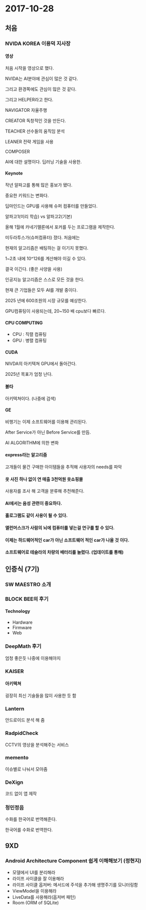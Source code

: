 # 2017-10-28
## 처음
### NVIDA KOREA 이용덕 지사장
#### 영상
처음 시작을 영상으로 했다.

NVIDA는 AI분야에 관심이 많은 것 같다.

그리고 환경쪽에도 관심이 많은 것 같다.

그리고 HELPER라고 한다.

NAVIGATOR 자율주행

CREATOR 독창적인 것을 만든다.

TEACHER 선수들의 움직임 분석

LEANER 전략 게임을 사용

COMPOSER 

AI에 대한 설명이다. 딥러닝 기술을 사용한.

#### Keynote
작년 알파고를 통해 많은 홍보가 됐다.

중요한 키워드는 변화다.

딥마인드는 GPU를 사용해 슈퍼 컴퓨터를 만들었다.

알파고1(미리 학습) vs 알파고2(기본)

올해 1월에 카네기맬론에서 포커를 두는 프로그램을 제작한다.

미두라투스가(슈퍼컴퓨터) 졌다. 처음에는

현재의 알고리즘은 배팅하는 걸 이기지 못했다.

1~2초 내에 10^126를 계산해야 이길 수 있다.

결국 이긴다. (좋은 사양을 사용)

인공지능 알고리즘은 스스로 모든 것을 한다.

현재 큰 기업들은 모두 AI를 개발 중이다.

2025 년에 600조원의 시장 규모를 예상한다.

GPU컴퓨팅이 사용되는데, 20~150 배 cpu보다 빠르다.

#### CPU COMPUTING
* CPU : 직렬 컴퓨팅
* GPU : 병렬 컴퓨팅
#### CUDA
NIVDA의 아키텍쳐 GPU에서 돌아간다.

2025년 목표가 엄청 난다.
#### 볼타
아키텍쳐이다. (나중에 검색)
#### GE
비행기는 이제 소프트웨어를 이용해 관리된다.

After Service가 아닌 Before Service를 만듬.

AI ALGORITHM에 의한 변화
#### express라는 알고리즘
고개들이 물건 구매한 아이템들을 추적해 사용자의 needs를 파악
#### 옷 사진 하나 없이 연 매출 3천억원 옷쇼핑몰
사용자를 조사 해 고객을 분류해 추천해준다.
#### AI에서는 음성 관련이 중요하다.
#### 홀로그램도 같이 사용이 될 수 있다.
#### 앨런머스크가 사람의 뇌에 컴퓨터를 넣는걸 연구를 할 수 있다.
#### 이제는 하드웨어적인 car가 아닌 소프트웨어 적인 car가 나올 것 이다.
#### 소프트웨어로 테슬라의 차량의 배터리를 늘렸다. (업데이트를 통해)
## 인증식 (7기)
### SW MAESTRO 소개
### BLOCK BEE의 후기
#### Technology
* Hardware
* Firmware
* Web
### DeepMath 후기
엄청 좋은듯 나중에 이용해야지
### KAISER
#### 아키텍쳐
굉장히 최신 기술들을 많이 사용한 듯 함
### Lantern
안드로이드 분석 해 줌
### RadpidCheck
CCTV의 영상을 분석해주는 서비스
### memento
이슈별로 나눠서 모아줌
### DeXign
코드 없이 앱 제작
### 청민정음
수화를 한국어로 번역해준다.

한국어를 수화로 번역한다.
## 9XD
### Android Architecture Component 쉽게 이해해보기 (정현지)
* 모델에서 UI를 분리해라
* 라이프 사이클을 잘 이용해라
* 라이프 사이클 옵저버: 메서드에 주석을 추가해 생명주기를 모니터링함
* ViewModel을 이용해라
* LiveData를 사용해라(옵저버 패턴)
* Room (ORM of SQLite)
